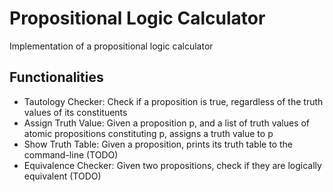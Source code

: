 # Propositional Logic Calculator
Implementation of a propositional logic calculator

## Functionalities
* Tautology Checker: Check if a proposition is true, regardless of the truth values of its constituents
* Assign Truth Value: Given a proposition p, and a list of truth values of atomic propositions
constituting p, assigns a truth value to p
* Show Truth Table: Given a proposition, prints its truth table to the command-line (TODO)
* Equivalence Checker: Given two propositions, check if they are logically equivalent (TODO)
